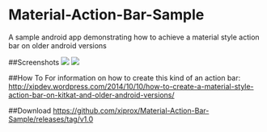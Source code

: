 Material-Action-Bar-Sample
==========================

A sample android app demonstrating how to achieve a material style action bar on older android versions

##Screenshots
![](https://raw.githubusercontent.com/xiprox/Material-Action-Bar-Sample/master/screenshots/1.png "")
![](https://raw.githubusercontent.com/xiprox/Material-Action-Bar-Sample/master/screenshots/2.png "")

##How To
For information on how to create this kind of an action bar: http://xipdev.wordpress.com/2014/10/10/how-to-create-a-material-style-action-bar-on-kitkat-and-older-android-versions/

##Download
https://github.com/xiprox/Material-Action-Bar-Sample/releases/tag/v1.0
